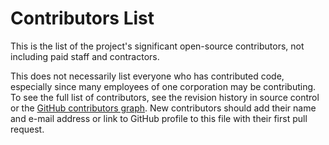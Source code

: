 # Contributors List

This is the list of the project's significant open-source contributors, not
including paid staff and contractors.

This does not necessarily list everyone who has contributed code, especially
since many employees of one corporation may be contributing. To see the full
list of contributors, see the revision history in source control or the [GitHub
contributors
graph](https://github.com/Ed-Fi-Alliance-OSS/Certification-Testing/network/dependencies).
New contributors should add their name and e-mail address or link to GitHub
profile to this file with their first pull request.
